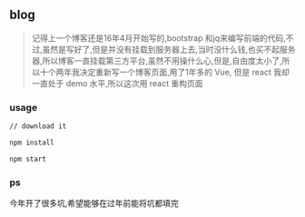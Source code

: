 ## blog

> 记得上一个博客还是16年4月开始写的,bootstrap 和jq来编写前端的代码,不过,虽然是写好了,但是并没有挂载到服务器上去,当时没什么钱,也买不起服务器,所以博客一直挂载第三方平台,虽然不用操什么心,但是,自由度太小了,所以十个两年我决定重新写一个博客页面,用了1年多的 Vue, 但是 react 我却一直处于 demo 水平,所以这次用 react 重构页面

### usage

```bash
// download it 

npm install

npm start
```

### ps
今年开了很多坑,希望能够在过年前能将坑都填完